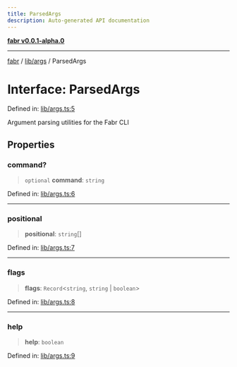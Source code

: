 ```yaml
---
title: ParsedArgs
description: Auto-generated API documentation
---
```


[**fabr v0.0.1-alpha.0**](../../../README.md)

***

[fabr](../../../README.md) / [lib/args](../README.md) / ParsedArgs

# Interface: ParsedArgs

Defined in: [lib/args.ts:5](https://github.com/yashjawale/fabr/blob/main/src/lib/args.ts#L5)

Argument parsing utilities for the Fabr CLI

## Properties

### command?

> `optional` **command**: `string`

Defined in: [lib/args.ts:6](https://github.com/yashjawale/fabr/blob/main/src/lib/args.ts#L6)

***

### positional

> **positional**: `string`[]

Defined in: [lib/args.ts:7](https://github.com/yashjawale/fabr/blob/main/src/lib/args.ts#L7)

***

### flags

> **flags**: `Record`\<`string`, `string` \| `boolean`\>

Defined in: [lib/args.ts:8](https://github.com/yashjawale/fabr/blob/main/src/lib/args.ts#L8)

***

### help

> **help**: `boolean`

Defined in: [lib/args.ts:9](https://github.com/yashjawale/fabr/blob/main/src/lib/args.ts#L9)
